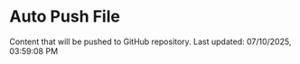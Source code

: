 # Auto Push File

Content that will be pushed to GitHub repository.
Last updated: 07/10/2025, 03:59:08 PM